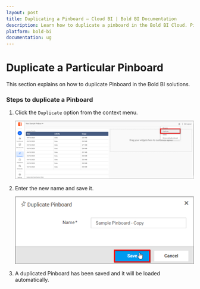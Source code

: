 ```yaml
---
layout: post
title: Duplicating a Pinboard – Cloud BI | Bold BI Documentation
description: Learn how to duplicate a pinboard in the Bold BI Cloud. Pinboard is a collection of widgets from various dashboards pinned to it.
platform: bold-bi
documentation: ug
---
```


# Duplicate a Particular Pinboard

This section explains on how to duplicate Pinboard in the Bold BI solutions.

### Steps to duplicate a Pinboard

1. Click the `Duplicate` option from the context menu.

    ![Duplicate Option](/static/assets/cloud/managing-resources/manage-pinboards/images/duplicate-option.png)

2. Enter the new name and save it.

    ![Save Duplicate](/static/assets/cloud/managing-resources/manage-pinboards/images/save-duplicate.png)

3. A duplicated Pinboard has been saved and it will be loaded automatically.